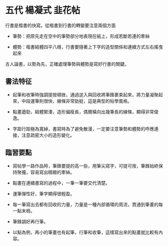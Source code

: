 # 五代 楊凝式 韭花帖

行書是楷書的快寫。從楷書到行書的轉變要注意兩個方面

- 筆勢：把原先走在空中的筆勢部分地表現在紙上，形成若斷若連的牽絲

- 體勢：楷書結體四平八穩，行書要隨著上下字的造型關係和連續方式左右搖曳起來

古人論書，以勢為先，正確處理筆勢與體勢是寫好行書的關鍵。

## 書法特征

- 起筆和收筆時強調提按頓挫，通過逆入與回收將筆鋒裹束起來，將力量凝聚起來，中段運筆則很快，線條非常勁挺，這是典型的帖學風格。

- 點畫遒勁，結體緊湊，造形偏瘦長，偶爾橫向出幾筆長的線條，顯得非常俊逸。

- 字距行距極為寬綽，書寫時為了避免散漫，一定要注意筆勢和體勢的呼應連接，注意疏密大小的造形變化。

## 臨習要點

- 寫帖學一路作品時，筆鋒要提的高一些，用筆尖寫字，可提可按，筆鋒始終保持聚攏，容易寫出精緻的牽絲。

- 點畫在連續書寫的過程中，一筆一筆要交代清楚。

- 運筆彈性好，筆字顯得很輕盈。

- 每一筆寫出去都有回收的力量，力量是一種內部循環的周流，貫通到筆畫的每一點末梢。

- 筆鋒調好再行筆。

- 以點為例，再小的筆畫也有起筆，行筆和收筆，這樣寫出來的點畫就比較有內容。

